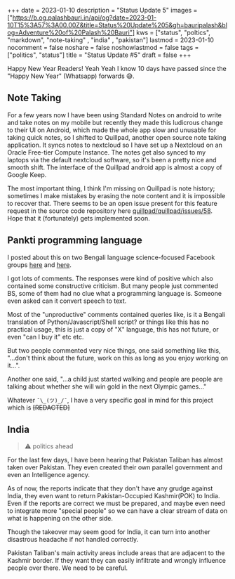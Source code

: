 +++
date = 2023-01-10
description = "Status Update 5"
images = ["https://b.og.palashbauri.in/api/og?date=2023-01-10T15%3A57%3A00.00Z&title=Status%20Update%205&gh=bauripalash&blog=Adventure%20of%20Palash%20Bauri"]
kws = ["status", "poltics", "markdown", "note-taking" , "india" , "pakistan"]
lastmod = 2023-01-10
nocomment = false
noshare = false
noshowlastmod = false
tags = ["politics", "status"]
title = "Status Update #5"
draft = false
+++

Happy New Year Readers! Yeah Yeah I know  10 days have passed since the "Happy New Year" (Whatsapp) forwards 😅.

## Note Taking
For a few years now I have been using Standard Notes on android to write and take notes on my mobile but recently they made this ludicrous change to their UI on Android, which made the whole app slow and unusable for taking quick notes, so I shifted to Quillpad, another open source note taking application. It syncs notes to nextcloud so I have set up a Nextcloud on an Oracle Free-tier Compute Instance. The notes get also synced to my laptops via the default nextcloud software, so it's been a pretty nice and smooth shift. The interface of the Quillpad android app is almost a copy of Google Keep.

The most important thing, I think I'm missing on Quillpad is note history; sometimes I make mistakes by erasing the note content and it is impossible to recover that. There seems to be an open issue present for this feature request in the source code repository here [quillpad/quillpad/issues/58](https://github.com/quillpad/quillpad/issues/58). Hope that it (fortunately) gets implemented soon.

## Pankti programming language
I posted about this on two Bengali language science-focused Facebook groups [here](https://m.facebook.com/groups/bcb.science/permalink/5734458593304429/) and [here](https://m.facebook.com/groups/871495676323133/permalink/2572736119532405/).

I got lots of comments. The responses were kind of positive which also contained some constructive criticism. But many people just commented BS, some of them had no clue what a programming language is. Someone even asked can it convert speech to text. 

Most of the "unproductive" comments contained queries like, is it a Bengali translation of Python/Javascript/Shell script? or things like this has no practical usage, this is just a copy of "X" language, this has not future, or even "can I buy it" etc etc.

But two people commented very nice things, one said something like this, "...don't think about the future, work on this as long as you enjoy working on it...". 

Another one said, "...a child just started walking and people are people are talking about whether she will win gold in the next Olympic games..."

Whatever `¯\_(ツ)_/¯`, I have a very specific goal in mind for this project which is ~~[REDACTED]~~

## India

> ⚠️ politics ahead

For the last few days, I have been hearing that Pakistan Taliban has almost taken over Pakistan. They even created their own parallel government and even an Intelligence agency.

As of now, the reports indicate that they don't have any grudge against India, they even want to return Pakistan-Occupied Kashmir(POK) to India. Even if the reports are correct we must be prepared, and maybe even need to integrate more "special people" so we can have a clear stream of data on what is happening on the other side.

Though the takeover may seem good for India, it can turn into another disastrous headache if not handled correctly.

Pakistan Taliban's main activity areas include areas that are adjacent to the Kashmir border. If they want they can easily infiltrate and wrongly influence people over there. We need to be careful.